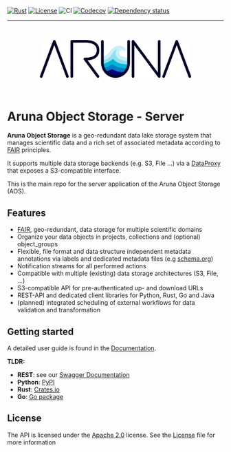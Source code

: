 [![Rust](https://img.shields.io/badge/built_with-Rust-dca282.svg)](https://www.rust-lang.org/)
[![License](https://img.shields.io/badge/License-Apache_2.0-brightgreen.svg)](https://github.com/ArunaStorage/ArunaServer/blob/main/LICENSE)
![CI](https://github.com/ArunaStorage/ArunaServer/actions/workflows/test.yml/badge.svg)
[![Codecov](https://codecov.io/github/ArunaStorage/ArunaServer/coverage.svg?branch=main)](https://codecov.io/gh/ArunaStorage/ArunaServer)
[![Dependency status](https://deps.rs/repo/github/ArunaStorage/ArunaServer/status.svg)](https://deps.rs/repo/github/ArunaStorage/ArunaServer)
___
<br>

<p align="center">
    <picture>
    <source media="(prefers-color-scheme: dark)" srcset="./img/aruna_white_font.png">
    <img alt="Aruna logo" src="./img/aruna_dark_font.png" width="70%">
    </picture>
</p>

<br>

# Aruna Object Storage - Server


**Aruna Object Storage** is a geo-redundant data lake storage system that manages scientific data and a rich set of associated metadata according to [FAIR](https://www.go-fair.org/fair-principles/) principles.

It supports multiple data storage backends (e.g. S3, File ...) via a [DataProxy](https://github.com/ArunaStorage/DataProxy) that exposes a S3-compatible interface.

This is the main repo for the server application of the Aruna Object Storage (AOS).

## Features

- [FAIR](https://www.go-fair.org/fair-principles/), geo-redundant, data storage for multiple scientific domains
- Organize your data objects in projects, collections and (optional) object_groups
- Flexible, file format and data structure independent metadata annotations via labels and dedicated metadata files (e.g [schema.org](https://schema.org/))
- Notification streams for all performed actions
- Compatible with multiple (existing) data storage architectures (S3, File, ...)
- S3-compatible API for pre-authenticated up- and download URLs
- REST-API and dedicated client libraries for Python, Rust, Go and Java
- (planned) integrated scheduling of external workflows for data validation and transformation

## Getting started

A detailed user guide is found in the [Documentation](https://arunastorage.github.io/Documentation/get_started/basic_usage/00_index/).

**TLDR:**
- **REST**: see our [Swagger Documentation](https://api.aruna.nfdi-dev.gi.denbi.de/swagger-ui/)
- **Python**: [PyPI](https://pypi.org/project/Aruna-Python-API/) 
- **Rust**: [Crates.io](https://crates.io/crates/aruna-rust-api)
- **Go**: [Go package](https://github.com/ArunaStorage/go-api/releases/)

## License

The API is licensed under the [Apache 2.0](https://www.apache.org/licenses/LICENSE-2.0) license. See the [License](LICENSE.md) file for more information